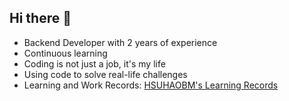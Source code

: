 ## Hi there 👋

<!--
**HSUHAOBM/HSUHAOBM** is a ✨ _special_ ✨ repository because its `README.md` (this file) appears on your GitHub profile.

Here are some ideas to get you started:

- 🔭 I’m currently working on ...
- 🌱 I’m currently learning ...
- 👯 I’m looking to collaborate on ...
- 🤔 I’m looking for help with ...
- 💬 Ask me about ...
- 📫 How to reach me: ...
- 😄 Pronouns: ...
- ⚡ Fun fact: ...
-->


- Backend Developer with 2 years of experience
- Continuous learning
- Coding is not just a job, it's my life
- Using code to solve real-life challenges
- Learning and Work Records: [HSUHAOBM's Learning Records](https://hsuhaobm.github.io/hexo_next_blog/)
